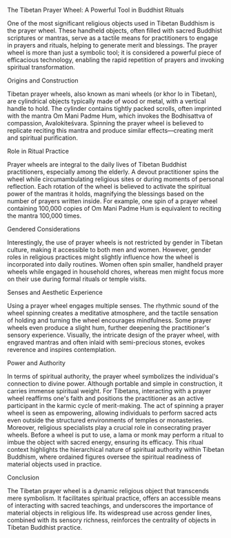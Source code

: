The Tibetan Prayer Wheel: A Powerful Tool in Buddhist Rituals

One of the most significant religious objects used in Tibetan Buddhism is the prayer wheel. These handheld objects, often filled with sacred Buddhist scriptures or mantras, serve as a tactile means for practitioners to engage in prayers and rituals, helping to generate merit and blessings. The prayer wheel is more than just a symbolic tool; it is considered a powerful piece of efficacious technology, enabling the rapid repetition of prayers and invoking spiritual transformation.

Origins and Construction

Tibetan prayer wheels, also known as mani wheels (or khor lo in Tibetan), are cylindrical objects typically made of wood or metal, with a vertical handle to hold. The cylinder contains tightly packed scrolls, often imprinted with the mantra Om Mani Padme Hum, which invokes the Bodhisattva of compassion, Avalokiteśvara. Spinning the prayer wheel is believed to replicate reciting this mantra and produce similar effects—creating merit and spiritual purification.

Role in Ritual Practice

Prayer wheels are integral to the daily lives of Tibetan Buddhist practitioners, especially among the elderly. A devout practitioner spins the wheel while circumambulating religious sites or during moments of personal reflection. Each rotation of the wheel is believed to activate the spiritual power of the mantras it holds, magnifying the blessings based on the number of prayers written inside. For example, one spin of a prayer wheel containing 100,000 copies of Om Mani Padme Hum is equivalent to reciting the mantra 100,000 times.

Gendered Considerations

Interestingly, the use of prayer wheels is not restricted by gender in Tibetan culture, making it accessible to both men and women. However, gender roles in religious practices might slightly influence how the wheel is incorporated into daily routines. Women often spin smaller, handheld prayer wheels while engaged in household chores, whereas men might focus more on their use during formal rituals or temple visits.

Senses and Aesthetic Experience

Using a prayer wheel engages multiple senses. The rhythmic sound of the wheel spinning creates a meditative atmosphere, and the tactile sensation of holding and turning the wheel encourages mindfulness. Some prayer wheels even produce a slight hum, further deepening the practitioner's sensory experience. Visually, the intricate design of the prayer wheel, with engraved mantras and often inlaid with semi-precious stones, evokes reverence and inspires contemplation.

Power and Authority

In terms of spiritual authority, the prayer wheel symbolizes the individual's connection to divine power. Although portable and simple in construction, it carries immense spiritual weight. For Tibetans, interacting with a prayer wheel reaffirms one's faith and positions the practitioner as an active participant in the karmic cycle of merit-making. The act of spinning a prayer wheel is seen as empowering, allowing individuals to perform sacred acts even outside the structured environments of temples or monasteries.
Moreover, religious specialists play a crucial role in consecrating prayer wheels. Before a wheel is put to use, a lama or monk may perform a ritual to imbue the object with sacred energy, ensuring its efficacy. This ritual context highlights the hierarchical nature of spiritual authority within Tibetan Buddhism, where ordained figures oversee the spiritual readiness of material objects used in practice.

Conclusion

The Tibetan prayer wheel is a dynamic religious object that transcends mere symbolism. It facilitates spiritual practice, offers an accessible means of interacting with sacred teachings, and underscores the importance of material objects in religious life. Its widespread use across gender lines, combined with its sensory richness, reinforces the centrality of objects in Tibetan Buddhist practice.
